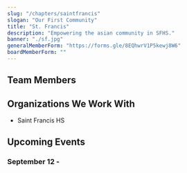 ```yaml
---
slug: "/chapters/saintfrancis"
slogan: "Our First Community"
title: "St. Francis"
description: "Empowering the asian community in SFHS."
banner: "./sf.jpg"
generalMemberForm: "https://forms.gle/8EQhwrV1P5kewj8W6"
boardMemberForm: ""
---
```


## Team Members

## Organizations We Work With
- Saint Francis HS

## Upcoming Events

### September 12 - 
